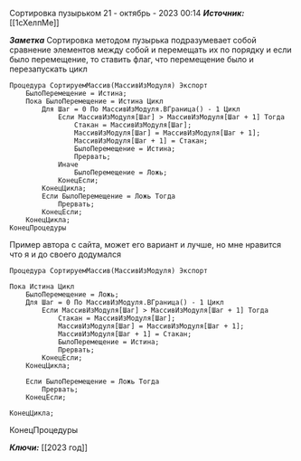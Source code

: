 
Сортировка пузырьком
 21 - октябрь - 2023  00:14 
***Источник:*** [[1сХелпМе]]

***Заметка*** 
Сортировка методом пузырька подразумевает собой сравнение элементов между собой и перемещать их по порядку и если было перемещение, то ставить флаг, что перемещение было и перезапускать цикл

	Процедура СортируемМассив(МассивИзМодуля) Экспорт   
		БылоПеремещение = Истина; 
		Пока БылоПеремещение = Истина Цикл
			Для Шаг = 0 По МассивИзМодуля.ВГраница() - 1 Цикл   
				Если МассивИзМодуля[Шаг] > МассивИзМодуля[Шаг + 1] Тогда
					Стакан = МассивИзМодуля[Шаг];
					МассивИзМодуля[Шаг] = МассивИзМодуля[Шаг + 1]; 
					МассивИзМодуля[Шаг + 1] = Стакан; 
					БылоПеремещение = Истина;  
					Прервать;
				Иначе
					БылоПеремещение = Ложь; 
				КонецЕсли;
			КонецЦикла;  
			Если БылоПеремещение = Ложь Тогда 
				Прервать;
			КонецЕсли;
		КонецЦикла;
	КонецПроцедуры


Пример автора с сайта, может его вариант и лучше, но мне нравится что я и до своего додумался

	Процедура СортируемМассив(МассивИзМодуля) Экспорт   
	 
	Пока Истина Цикл     
		БылоПеремещение = Ложь;
		Для Шаг = 0 По МассивИзМодуля.ВГраница() - 1 Цикл   
			Если МассивИзМодуля[Шаг] > МассивИзМодуля[Шаг + 1] Тогда
				Стакан = МассивИзМодуля[Шаг];
				МассивИзМодуля[Шаг] = МассивИзМодуля[Шаг + 1]; 
				МассивИзМодуля[Шаг + 1] = Стакан; 
				БылоПеремещение = Истина;  
				Прервать; 
			КонецЕсли;
		КонецЦикла;    
		
		Если БылоПеремещение = Ложь Тогда 
			Прервать;
		КонецЕсли; 
		
	КонецЦикла;
КонецПроцедуры

***Ключи:*** 	[[2023 год]]